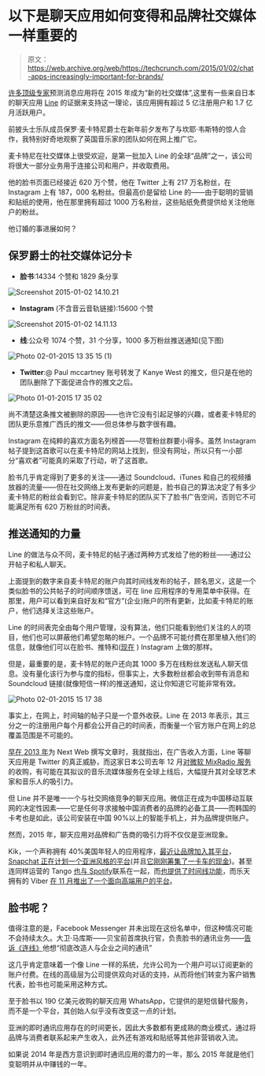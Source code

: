 # 以下是聊天应用如何变得和品牌社交媒体一样重要的

> 原文：<https://web.archive.org/web/https://techcrunch.com/2015/01/02/chat-apps-increasingly-important-for-brands/>

[许多](https://web.archive.org/web/20230306013418/http://avc.com/2015/01/what-is-going-to-happen/)[顶级专家](https://web.archive.org/web/20230306013418/http://ben-evans.com/benedictevans/2015/1/1/20-questions-for-2015)预测消息应用将在 2015 年成为“新的社交媒体”,这里有一些来自日本的聊天应用 [Line](https://web.archive.org/web/20230306013418/http://line.me/) 的证据来支持这一理论，该应用拥有超过 5 亿注册用户和 1.7 亿月活跃用户。

前披头士乐队成员保罗·麦卡特尼爵士在新年前夕发布了与坎耶·韦斯特的惊人合作，我特别好奇地观察了英国音乐家的团队如何在网上推广它。

麦卡特尼在社交媒体上很受欢迎，是第一批加入 Line 的全球“品牌”之一，该公司将很大一部分业务用于连接公司和用户，并收取费用。

他的脸书页面已经接近 620 万个赞，他在 Twitter 上有 217 万名粉丝，在 Instagram 上有 187，000 名粉丝。但最高价是留给 Line 的——由于聪明的营销和贴纸的使用，他在那里拥有超过 1000 万名粉丝，这些贴纸免费提供给关注他账户的粉丝。

他订婚的事进展如何？

## 保罗爵士的社交媒体记分卡

*   **脸书**:14334 个赞和 1829 条分享

![Screenshot 2015-01-02 14.10.21](img/61c6ebe7f688cd779ec430a19be243e0.png)

*   **Instagram** (不含音云音轨链接):15600 个赞

![Screenshot 2015-01-02 14.11.13](img/5c352b654dd7e2473279941cfad20211.png)

*   **线**:公众号 1074 个赞，31 个分享，1000 多万粉丝推送通知(见下图)

![Photo 02-01-2015 13 35 15 (1)](img/b4857d19bc0a264cd50bbd54a60eb651.png)

*   **Twitter**:@ Paul mccartney 账号转发了 Kanye West 的推文，但只是在他的团队删除了下面促进合作的推文之后。

![Photo 01-01-2015 17 35 02](img/71e7e3a35c7f026dfa3607153a66d74d.png)

尚不清楚这条推文被删除的原因——也许它没有引起足够的兴趣，或者麦卡特尼的团队更乐意推广西氏的推文——但总体参与数字很有趣。

Instagram 在纯粹的喜欢方面名列榜首——尽管粉丝群要小得多。虽然 Instagram 帖子提到这首歌可以在麦卡特尼的网站上找到，但没有网址，所以只有一小部分“喜欢者”可能真的采取了行动，听了这首歌。

脸书几乎肯定得到了更多的关注——通过 Soundcloud、iTunes 和自己的视频播放器的流量——但在社交网络上发布更新的问题是，脸书自己的算法决定了有多少麦卡特尼的粉丝会看到它。除非麦卡特尼的团队买下了脸书广告空间，否则它不可能满足所有 620 万粉丝的时间表。

## 推送通知的力量

Line 的做法与众不同，麦卡特尼的帖子通过两种方式发给了他的粉丝——通过公开帖子和私人聊天。

上面提到的数字来自麦卡特尼的账户向其时间线发布的帖子，顾名思义，这是一个类似脸书的公共帖子的时间顺序馈送，可在 line 应用程序的专用菜单中获得。在那里，用户可以看到来自好友和“官方”(企业)账户的所有更新，比如麦卡特尼的账户，他们选择关注这些账户。

Line 的时间表完全由每个用户管理，没有算法，他们只能看到他们关注的人的项目，他们也可以屏蔽他们希望忽略的帐户。一个品牌不可能付费在那里植入他们的信息，就像他们可以在脸书、推特和([现在](https://web.archive.org/web/20230306013418/https://techcrunch.com/2013/10/24/first-look-at-instagram-ads/) ) Instagram 上做的那样。

但是，最重要的是，麦卡特尼的账户还向其 1000 多万在线粉丝发送私人聊天信息。没有量化该行为参与度的指标，但事实上，大多数粉丝都会收到带有消息和 Soundcloud 链接(就像短信一样)的推送通知，这让你知道它可能非常有效。

![Photo 02-01-2015 15 17 38](img/f1338d08e528d0add70f71ef75d95b48.png)

事实上，在网上，时间轴的帖子只是一个意外收获。Line 在 2013 年表示，其三分之一的注册用户每个月都会公开自己的时间表，而衡量一个官方账户在网上的总覆盖范围是不可能的。

[早在 2013 年](https://web.archive.org/web/20230306013418/http://thenextweb.com/twitter/2013/10/30/twitter-worried-line-messaging-apps-stealing-ad-money/)为 Next Web 撰写文章时，我就指出，在广告收入方面，Line 等聊天应用是 Twitter 的真正威胁，而这家日本公司去年 12 月[对微软 MixRadio 服务](https://web.archive.org/web/20230306013418/https://techcrunch.com/2014/12/18/mixradio-line/)的收购，有可能在其拟议的音乐流媒体服务在全球上线后，大幅提升其对全球艺术家和音乐人的吸引力。

但 Line 并不是唯一一个与社交网络竞争的聊天应用。微信正在成为中国移动互联网的决定性因素——它是任何寻求接触中国消费者的品牌的必备工具——而韩国的卡考也是如此，该公司安装在中国 90%以上的智能手机上，并为品牌提供账户。

然而，2015 年，聊天应用对品牌和广告商的吸引力将不仅仅是亚洲现象。

Kik，一个声称拥有 40%美国年轻人的应用程序，[最近让品牌加入其平台](https://web.archive.org/web/20230306013418/https://techcrunch.com/2014/11/06/kik-introduces-promoted-chats-to-let-brands-on-its-messaging-app-and-finally-make-money/)， [Snapchat 正在计划一个亚洲风格的平台](https://web.archive.org/web/20230306013418/https://techcrunch.com/2014/12/16/snapchat-emails-not-so-ephemeral/)(并且[它刚刚筹集了一卡车的现金](https://web.archive.org/web/20230306013418/https://techcrunch.com/2014/12/31/snapchat-485m/))。甚至连同样运营的 Tango [也与 Spotify](https://web.archive.org/web/20230306013418/http://thenextweb.com/media/2013/10/30/spotify-boards-the-mobile-messaging-train-bringing-30-second-shareable-music-clips-to-tango/)联系在一起，而[也提供了时间线功能](https://web.archive.org/web/20230306013418/https://techcrunch.com/2014/06/10/tango-channels/)，而乐天拥有的 Viber [在 11 月推出了一个面向高端用户的平台](https://web.archive.org/web/20230306013418/https://techcrunch.com/2014/11/18/messaging-app-viber-takes-a-step-into-social-networking-with-new-public-chats-feature/)。

## 脸书呢？

值得注意的是，Facebook Messenger 并未出现在这份名单中，但这种情况可能不会持续太久。大卫·马库斯——贝宝前首席执行官，负责脸书的通讯业务——[告诉《连线》](https://web.archive.org/web/20230306013418/http://www.wired.com/2014/11/on-david-marcus-and-facebook/)他想“彻底改造人与企业之间的通讯”

这几乎肯定意味着一个像 Line 一样的系统，允许公司为一个用户可以订阅更新的账户付费。在线的高级层为公司提供双向对话的支持，从而将他们转变为客户销售代表，脸书也可能采用这种方式。

至于脸书以 190 亿美元收购的聊天应用 WhatsApp，它提供的是短信替代服务，而不是一个平台，其创始人似乎没有改变这一点的计划。

亚洲的即时通讯应用存在的时间更长，因此大多数都有更成熟的商业模式，通过将品牌与消费者联系起来产生收入，此外还有游戏和贴纸等其他非营销收入流。

如果说 2014 年是西方意识到即时通讯应用的潜力的一年，那么 2015 年就是他们变聪明并从中赚钱的一年。